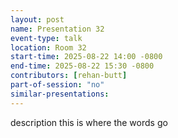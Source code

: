 ```yaml
---
layout: post
name: Presentation 32
event-type: talk
location: Room 32
start-time: 2025-08-22 14:00 -0800
end-time: 2025-08-22 15:30 -0800
contributors: [rehan-butt]
part-of-session: "no"
similar-presentations:
---
```


description this is where the words go